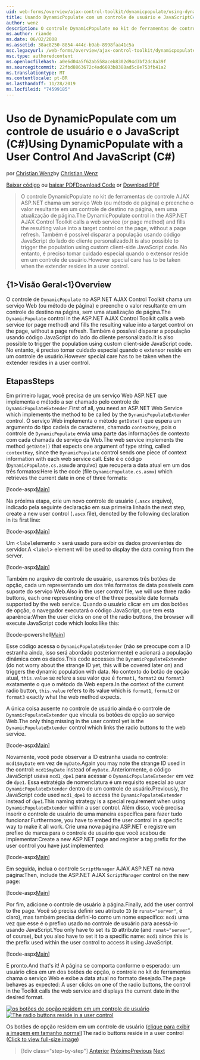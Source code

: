 ```yaml
---
uid: web-forms/overview/ajax-control-toolkit/dynamicpopulate/using-dynamicpopulate-with-a-user-control-and-javascript-cs
title: Usando DynamicPopulate com um controle de usuário e JavaScriptC#() | Microsoft Docs
author: wenz
description: O controle DynamicPopulate no kit de ferramentas de controle AJAX ASP.NET chama um serviço Web (ou método de página) e preenche o valor resultante em um controle de destino em t...
ms.author: riande
ms.date: 06/02/2008
ms.assetid: 38ac8250-8854-444c-b9ab-8998faa41c5a
msc.legacyurl: /web-forms/overview/ajax-control-toolkit/dynamicpopulate/using-dynamicpopulate-with-a-user-control-and-javascript-cs
msc.type: authoredcontent
ms.openlocfilehash: a0e6d04a5f62ab558aceb8302d94d3bf2dc8a39f
ms.sourcegitcommit: 22fbd8863672c4ad6693b8388ad5c8e753fb41a2
ms.translationtype: MT
ms.contentlocale: pt-BR
ms.lasthandoff: 11/28/2019
ms.locfileid: "74599185"
---
```

# <a name="using-dynamicpopulate-with-a-user-control-and-javascript-c"></a><span data-ttu-id="ef7f4-103">Uso de DynamicPopulate com um controle de usuário e o JavaScript (C#)</span><span class="sxs-lookup"><span data-stu-id="ef7f4-103">Using DynamicPopulate with a User Control And JavaScript (C#)</span></span>

<span data-ttu-id="ef7f4-104">por [Christian Wenz](https://github.com/wenz)</span><span class="sxs-lookup"><span data-stu-id="ef7f4-104">by [Christian Wenz](https://github.com/wenz)</span></span>

<span data-ttu-id="ef7f4-105">[Baixar código](https://download.microsoft.com/download/d/8/f/d8f2f6f9-1b7c-46ad-9252-e1fc81bdea3e/dynamicpopulate2.cs.zip) ou [baixar PDF](https://download.microsoft.com/download/b/6/a/b6ae89ee-df69-4c87-9bfb-ad1eb2b23373/dynamicpopulate2CS.pdf)</span><span class="sxs-lookup"><span data-stu-id="ef7f4-105">[Download Code](https://download.microsoft.com/download/d/8/f/d8f2f6f9-1b7c-46ad-9252-e1fc81bdea3e/dynamicpopulate2.cs.zip) or [Download PDF](https://download.microsoft.com/download/b/6/a/b6ae89ee-df69-4c87-9bfb-ad1eb2b23373/dynamicpopulate2CS.pdf)</span></span>

> <span data-ttu-id="ef7f4-106">O controle DynamicPopulate no kit de ferramentas de controle AJAX ASP.NET chama um serviço Web (ou método de página) e preenche o valor resultante em um controle de destino na página, sem uma atualização de página.</span><span class="sxs-lookup"><span data-stu-id="ef7f4-106">The DynamicPopulate control in the ASP.NET AJAX Control Toolkit calls a web service (or page method) and fills the resulting value into a target control on the page, without a page refresh.</span></span> <span data-ttu-id="ef7f4-107">Também é possível disparar a população usando código JavaScript do lado do cliente personalizado.</span><span class="sxs-lookup"><span data-stu-id="ef7f4-107">It is also possible to trigger the population using custom client-side JavaScript code.</span></span> <span data-ttu-id="ef7f4-108">No entanto, é preciso tomar cuidado especial quando o extensor reside em um controle de usuário.</span><span class="sxs-lookup"><span data-stu-id="ef7f4-108">However special care has to be taken when the extender resides in a user control.</span></span>

## <a name="overview"></a><span data-ttu-id="ef7f4-109">{1&gt;Visão Geral&lt;1}</span><span class="sxs-lookup"><span data-stu-id="ef7f4-109">Overview</span></span>

<span data-ttu-id="ef7f4-110">O controle de `DynamicPopulate` no ASP.NET AJAX Control Toolkit chama um serviço Web (ou método de página) e preenche o valor resultante em um controle de destino na página, sem uma atualização de página.</span><span class="sxs-lookup"><span data-stu-id="ef7f4-110">The `DynamicPopulate` control in the ASP.NET AJAX Control Toolkit calls a web service (or page method) and fills the resulting value into a target control on the page, without a page refresh.</span></span> <span data-ttu-id="ef7f4-111">Também é possível disparar a população usando código JavaScript do lado do cliente personalizado.</span><span class="sxs-lookup"><span data-stu-id="ef7f4-111">It is also possible to trigger the population using custom client-side JavaScript code.</span></span> <span data-ttu-id="ef7f4-112">No entanto, é preciso tomar cuidado especial quando o extensor reside em um controle de usuário.</span><span class="sxs-lookup"><span data-stu-id="ef7f4-112">However special care has to be taken when the extender resides in a user control.</span></span>

## <a name="steps"></a><span data-ttu-id="ef7f4-113">Etapas</span><span class="sxs-lookup"><span data-stu-id="ef7f4-113">Steps</span></span>

<span data-ttu-id="ef7f4-114">Em primeiro lugar, você precisa de um serviço Web ASP.NET que implementa o método a ser chamado pelo controle de `DynamicPopulateExtender`.</span><span class="sxs-lookup"><span data-stu-id="ef7f4-114">First of all, you need an ASP.NET Web Service which implements the method to be called by the `DynamicPopulateExtender` control.</span></span> <span data-ttu-id="ef7f4-115">O serviço Web implementa o método `getDate()` que espera um argumento do tipo cadeia de caracteres, chamado `contextKey`, pois o controle de `DynamicPopulate` envia uma parte das informações de contexto com cada chamada de serviço da Web.</span><span class="sxs-lookup"><span data-stu-id="ef7f4-115">The web service implements the method `getDate()` that expects one argument of type string, called `contextKey`, since the `DynamicPopulate` control sends one piece of context information with each web service call.</span></span> <span data-ttu-id="ef7f4-116">Este é o código (`DynamicPopulate.cs.asmx`de arquivo) que recupera a data atual em um dos três formatos:</span><span class="sxs-lookup"><span data-stu-id="ef7f4-116">Here is the code (file `DynamicPopulate.cs.asmx`) which retrieves the current date in one of three formats:</span></span>

[!code-aspx[Main](using-dynamicpopulate-with-a-user-control-and-javascript-cs/samples/sample1.aspx)]

<span data-ttu-id="ef7f4-117">Na próxima etapa, crie um novo controle de usuário (`.ascx` arquivo), indicado pela seguinte declaração em sua primeira linha:</span><span class="sxs-lookup"><span data-stu-id="ef7f4-117">In the next step, create a new user control (`.ascx` file), denoted by the following declaration in its first line:</span></span>

[!code-aspx[Main](using-dynamicpopulate-with-a-user-control-and-javascript-cs/samples/sample2.aspx)]

<span data-ttu-id="ef7f4-118">Um &lt;`label`elemento &gt; será usado para exibir os dados provenientes do servidor.</span><span class="sxs-lookup"><span data-stu-id="ef7f4-118">A &lt;`label`&gt; element will be used to display the data coming from the server.</span></span>

[!code-aspx[Main](using-dynamicpopulate-with-a-user-control-and-javascript-cs/samples/sample3.aspx)]

<span data-ttu-id="ef7f4-119">Também no arquivo de controle de usuário, usaremos três botões de opção, cada um representando um dos três formatos de data possíveis com suporte do serviço Web.</span><span class="sxs-lookup"><span data-stu-id="ef7f4-119">Also in the user control file, we will use three radio buttons, each one representing one of the three possible date formats supported by the web service.</span></span> <span data-ttu-id="ef7f4-120">Quando o usuário clicar em um dos botões de opção, o navegador executará o código JavaScript, que tem esta aparência:</span><span class="sxs-lookup"><span data-stu-id="ef7f4-120">When the user clicks on one of the radio buttons, the browser will execute JavaScript code which looks like this:</span></span>

[!code-powershell[Main](using-dynamicpopulate-with-a-user-control-and-javascript-cs/samples/sample4.ps1)]

<span data-ttu-id="ef7f4-121">Esse código acessa o `DynamicPopulateExtender` (não se preocupe com a ID estranha ainda, isso será abordado posteriormente) e acionará a população dinâmica com os dados.</span><span class="sxs-lookup"><span data-stu-id="ef7f4-121">This code accesses the `DynamicPopulateExtender` (do not worry about the strange ID yet, this will be covered later on) and triggers the dynamic population with data.</span></span> <span data-ttu-id="ef7f4-122">No contexto do botão de opção atual, `this.value` se refere a seu valor que é `format1`, `format2` ou `format3` exatamente o que o método da Web espera.</span><span class="sxs-lookup"><span data-stu-id="ef7f4-122">In the context of the current radio button, `this.value` refers to its value which is `format1`, `format2` or `format3` exactly what the web method expects.</span></span>

<span data-ttu-id="ef7f4-123">A única coisa ausente no controle de usuário ainda é o controle de `DynamicPopulateExtender` que vincula os botões de opção ao serviço Web.</span><span class="sxs-lookup"><span data-stu-id="ef7f4-123">The only thing missing in the user control yet is the `DynamicPopulateExtender` control which links the radio buttons to the web service.</span></span>

[!code-aspx[Main](using-dynamicpopulate-with-a-user-control-and-javascript-cs/samples/sample5.aspx)]

<span data-ttu-id="ef7f4-124">Novamente, você pode observar a ID estranha usada no controle: `mcd1$myDate` em vez de `myDate`.</span><span class="sxs-lookup"><span data-stu-id="ef7f4-124">Again you may note the strange ID used in the control: `mcd1$myDate` instead of `myDate`.</span></span> <span data-ttu-id="ef7f4-125">Anteriormente, o código JavaScript usava `mcd1_dpe1` para acessar o `DynamicPopulateExtender` em vez de `dpe1`. Essa estratégia de nomenclatura é um requisito especial ao usar `DynamicPopulateExtender` dentro de um controle de usuário.</span><span class="sxs-lookup"><span data-stu-id="ef7f4-125">Previously, the JavaScript code used `mcd1_dpe1` to access the `DynamicPopulateExtender` instead of `dpe1`.This naming strategy is a special requirement when using `DynamicPopulateExtender` within a user control.</span></span> <span data-ttu-id="ef7f4-126">Além disso, você precisa inserir o controle de usuário de uma maneira específica para fazer tudo funcionar.</span><span class="sxs-lookup"><span data-stu-id="ef7f4-126">Furthermore, you have to embed the user control in a specific way to make it all work.</span></span> <span data-ttu-id="ef7f4-127">Crie uma nova página ASP.NET e registre um prefixo de marca para o controle de usuário que você acabou de implementar:</span><span class="sxs-lookup"><span data-stu-id="ef7f4-127">Create a new ASP.NET page and register a tag prefix for the user control you have just implemented:</span></span>

[!code-aspx[Main](using-dynamicpopulate-with-a-user-control-and-javascript-cs/samples/sample6.aspx)]

<span data-ttu-id="ef7f4-128">Em seguida, inclua o controle `ScriptManager` AJAX ASP.NET na nova página:</span><span class="sxs-lookup"><span data-stu-id="ef7f4-128">Then, include the ASP.NET AJAX `ScriptManager` control on the new page:</span></span>

[!code-aspx[Main](using-dynamicpopulate-with-a-user-control-and-javascript-cs/samples/sample7.aspx)]

<span data-ttu-id="ef7f4-129">Por fim, adicione o controle de usuário à página.</span><span class="sxs-lookup"><span data-stu-id="ef7f4-129">Finally, add the user control to the page.</span></span> <span data-ttu-id="ef7f4-130">Você só precisa definir seu atributo `ID` (e `runat="server"`, é claro), mas também precisa defini-lo como um nome específico: `mcd1` uma vez que esse é o prefixo usado no controle de usuário para acessá-lo usando JavaScript.</span><span class="sxs-lookup"><span data-stu-id="ef7f4-130">You only have to set its `ID` attribute (and `runat="server"`, of course), but you also have to set it to a specific name: `mcd1` since this is the prefix used within the user control to access it using JavaScript.</span></span>

[!code-aspx[Main](using-dynamicpopulate-with-a-user-control-and-javascript-cs/samples/sample8.aspx)]

<span data-ttu-id="ef7f4-131">E pronto.</span><span class="sxs-lookup"><span data-stu-id="ef7f4-131">And that's it!</span></span> <span data-ttu-id="ef7f4-132">A página se comporta conforme o esperado: um usuário clica em um dos botões de opção, o controle no kit de ferramentas chama o serviço Web e exibe a data atual no formato desejado.</span><span class="sxs-lookup"><span data-stu-id="ef7f4-132">The page behaves as expected: A user clicks on one of the radio buttons, the control in the Toolkit calls the web service and displays the current date in the desired format.</span></span>

<span data-ttu-id="ef7f4-133">[![os botões de opção residem em um controle de usuário](using-dynamicpopulate-with-a-user-control-and-javascript-cs/_static/image2.png)](using-dynamicpopulate-with-a-user-control-and-javascript-cs/_static/image1.png)</span><span class="sxs-lookup"><span data-stu-id="ef7f4-133">[![The radio buttons reside in a user control](using-dynamicpopulate-with-a-user-control-and-javascript-cs/_static/image2.png)](using-dynamicpopulate-with-a-user-control-and-javascript-cs/_static/image1.png)</span></span>

<span data-ttu-id="ef7f4-134">Os botões de opção residem em um controle de usuário ([clique para exibir a imagem em tamanho normal](using-dynamicpopulate-with-a-user-control-and-javascript-cs/_static/image3.png))</span><span class="sxs-lookup"><span data-stu-id="ef7f4-134">The radio buttons reside in a user control ([Click to view full-size image](using-dynamicpopulate-with-a-user-control-and-javascript-cs/_static/image3.png))</span></span>

> [!div class="step-by-step"]
> <span data-ttu-id="ef7f4-135">[Anterior](dynamically-populating-a-control-using-javascript-code-cs.md)
> [Próximo](dynamically-populating-a-control-vb.md)</span><span class="sxs-lookup"><span data-stu-id="ef7f4-135">[Previous](dynamically-populating-a-control-using-javascript-code-cs.md)
[Next](dynamically-populating-a-control-vb.md)</span></span>
